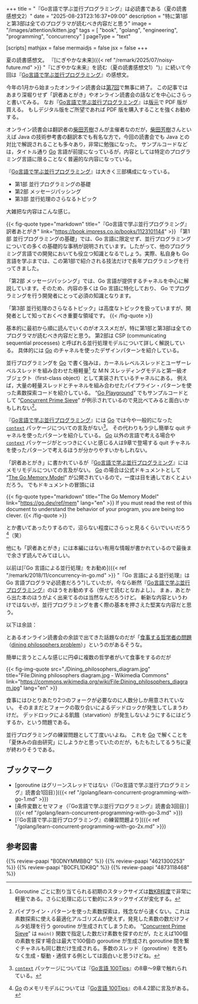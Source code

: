 +++
title = "『Go言語で学ぶ並行プログラミング』は必読書である（夏の読書感想文2）"
date =  "2025-08-23T23:16:37+09:00"
description = "特に第1部と第3部は全てのプログラマが読むべき内容だと思う"
image = "/images/attention/kitten.jpg"
tags = [ "book", "golang", "engineering", "programming", "concurrency" ]
pageType = "text"

[scripts]
  mathjax = false
  mermaidjs = false
  jsx = false
+++

夏の読書感想文。
『[にぎやかな未来]({{< ref "/remark/2025/07/noisy-future.md" >}} "『にぎやかな未来』を読む（夏の読書感想文1）")』に続いて今回は『[Go言語で学ぶ並行プログラミング]』の感想文。

今年の1月から始まったオンライン読書会は[第7回](https://technical-book-reading-2.connpass.com/event/363980/ "第7回『Go言語で学ぶ並行プログラミング』オンライン読書会 - connpass")で無事に終了。
この記事ではあまり深堀りせず「訳者あとがき」やオンライン読書会の話などを中心にさらっと書いてみる。
なお『[Go言語で学ぶ並行プログラミング]』は[版元][Go言語で学ぶ並行プログラミング]で PDF 版が買える。
もしデジタル版をご所望であれば PDF 版を購入することを強くお勧めする。

オンライン読書会は翻訳者の[柴田芳樹]さんが主催者なのだが，[柴田芳樹]さんといえば Java の技術参考書の翻訳本でも有名な方で，今回の読書会でも Java との対比で解説されることも多々あり，非常に勉強になった。
サンプルコードなどは，タイトル通り [Go] 言語が前提になっているが，内容としては特定のプログラミング言語に限ることなく普遍的な内容になっている。

『[Go言語で学ぶ並行プログラミング]』は大きく三部構成になっている。

- 第1部 並行プログラミングの基礎
- 第2部 メッセージパッシング
- 第3部 並行処理のさらなるトピック

大雑把な内容はこんな感じ。

{{< fig-quote type="markdown" title="『Go言語で学ぶ並行プログラミング』訳者あとがき" link="https://book.impress.co.jp/books/1123101144" >}}
「第1部 並行プログラミングの基礎」では、Go 言語に限定せず、並行プログラミングについての多くの基礎的な事柄が説明されています。したがって、他のプログラミング言語での開発においても役立つ知識となるでしょう。実際、私自身も Go 言語を学ぶまでは、この第1部で紹介される技法だけで長年プログラミングを行ってきました。

「第2部 メッセージパッシング」では、Go 言語が提供するチャネルを中心に解説しています。そのため、内容の多くは Go 言語に特化しており、 Go でプログラミングを行う開発者にとって必須の知識となります。

「第3部 並行処理のさらなるトピック」は高度なトピックを扱っていますが、開発者として知っておくべき重要な領域です。
{{< /fig-quote >}}

基本的に最初から順に読んでいくのがオススメだが，特に第1部と第3部は全てのプログラマが読むべき内容だと思う。
第2部は CSP (communicating sequential processes) と呼ばれる並行処理モデルについて詳しく解説している。
具体的には [Go] のチャネルを使ったデザインパターンを紹介している。

並行プログラミングを [Go] で書く強みは，カーネルレベルスレッドとユーザーレベルスレッドを組み合わせた極軽量[^g1] な M:N スレッディングモデルと第一級オブジェクト（first-class object）として実装されているチャネルにある。
例えば，大量の軽量スレッドとチャネルを組み合わせたパイプライン・パターンを使った素数探索コードを紹介している。
“[Go Playground](https://go.dev/play/ "Go Playground - The Go Programming Language")” でもサンプルコードとして “[Concurrent Prime Sieve](https://go.dev/play/p/iN6HCp_e91p)” が例示されているので見比べてみると面白いかもしれない[^cps1]。

[^g1]: Goroutine ごとに割り当てられる初期のスタックサイズは[数KB程度](https://go.dev/doc/faq#goroutines "Why goroutines instead of threads?")で非常に軽量である。さらに処理に応じて動的にスタックサイズが変化する。
[^cps1]: パイプライン・パターンを使った素数探索は，残念ながら速くない。これは素数探索に使える最適化アルゴリズムが使えず，発見した素数の数だけフィルタ処理を行う goroutine が生成されてしまうため。 “[Concurrent Prime Sieve](https://go.dev/play/p/iN6HCp_e91p)” は `main()` 関数で指定した数だけ素数を探すのだが，たとえば100個の素数を探す場合は最大で100個の goroutine が生成され goroutine 間を繋ぐチャネルも同じ数だけ生成される。多数のスレッド（goroutine）を苦もなく生成・駆動・通信する例としては面白いと思うけどね。

『[Go言語で学ぶ並行プログラミング]』には [Go] では今や一般的になった [`context`] パッケージについての言及がない[^ctx1]。
その代わりもう少し簡単な quit チャネルを使ったパターンを紹介している。
[Go] 以外の言語で考える場合や [`context`] パッケージがとっつきにくいと感じる人は9章で登場する quit チャネルを使ったパターンで考えるほうが分かりやすいかもしれない。

[^ctx1]: [`context`] パッケージについては『[Go言語 100Tips]』の8章〜9章で触れられている。

「訳者あとがき」に書かれているが『[Go言語で学ぶ並行プログラミング]』にはメモリモデルについての言及がない。
[Go] の場合は公式ドキュメントとして “[The Go Memory Model](https://go.dev/ref/mem "The Go Memory Model - The Go Programming Language")” が公開されているので，一度は目を通しておくとよいだろう。
でもドキュメントの冒頭には

{{< fig-quote type="markdown" title="The Go Memory Model" link="https://go.dev/ref/mem" lang="en" >}}
If you must read the rest of this document to understand the behavior of your program, you are being too clever.
{{< /fig-quote >}}

とか書いてあったりするので，沼らない程度にさらっと見るくらいでいいだろう[^mm1]（笑）

[^mm1]: [Go] のメモリモデルについては『[Go言語 100Tips]』の8.4.2節に言及がある。

他にも「訳者あとがき」には本編にはない有用な情報が書かれているので最後まで余さず読んでみてほしい。

以前は[『Go 言語による並行処理』をお勧め]({{< ref "/remark/2018/11/concurrency-in-go.md" >}} "『Go 言語による並行処理』は Go 言語プログラマ必読書だろう")していたが，今なら断然『[Go言語で学ぶ並行プログラミング]』のほうをお勧めする（併せて読むとなおよし）。
まぁ，あとから出た本のほうがよく出来てるのは当然なんだろうけど。
斬新な内容というわけではないが，並行プログラミングを書く際の基本を押さえた堅実な内容だと思う。

以下は余談：

とあるオンライン読書会の余談で出てきた話題なのだが「[食事する哲学者の問題](https://ja.wikipedia.org/wiki/%E9%A3%9F%E4%BA%8B%E3%81%99%E3%82%8B%E5%93%B2%E5%AD%A6%E8%80%85%E3%81%AE%E5%95%8F%E9%A1%8C "食事する哲学者の問題 - Wikipedia")（[dining philosophers problem](https://en.wikipedia.org/wiki/Dining_philosophers_problem "Dining philosophers problem - Wikipedia")）」というのがあるそうな。

簡単に言うとこんな感じに円卓に複数の哲学者がいて食事をするのだが

{{< fig-img-quote src="./Dining_philosophers_diagram.jpg" title="File:Dining philosophers diagram.jpg - Wikimedia Commons" link="https://commons.wikimedia.org/wiki/File:Dining_philosophers_diagram.jpg" lang="en" >}}

食事にはひとりあたり2つのフォークが必要なのに人数分しか用意されていない。
そのままだとフォークの取り合いによるデッドロックが発生してしまうわけだ。
デッドロックによる飢餓（starvation）が発生しないようにするにはどうするか，という問題である。

並行プログラミングの練習問題として丁度いいよね。
これを [Go] で解くことを「夏休みの自由研究」にしようかと思っていたのだが，もたもたしてるうちに夏が終わりそうである。

## ブックマーク

- [goroutine はグリーンスレッドではない（『Go言語で学ぶ並行プログラミング』読書会1回目）]({{< ref "/golang/learn-concurrent-programming-with-go-1.md" >}})
- [条件変数とセマフォ（『Go言語で学ぶ並行プログラミング』読書会3回目）]({{< ref "/golang/learn-concurrent-programming-with-go-3.md" >}})
- [『Go言語で学ぶ並行プログラミング』の練習問題より]({{< ref "/golang/learn-concurrent-programming-with-go-2x.md" >}})

[Go]: https://go.dev/
[Go言語で学ぶ並行プログラミング]: https://book.impress.co.jp/books/1123101144 "Go言語で学ぶ並行プログラミング　他言語にも適用できる原則とベストプラクティス - インプレスブックス"
[Go言語 100Tips]: https://book.impress.co.jp/books/1122101133 "Go言語 100Tips ありがちなミスを把握し、実装を最適化する - インプレスブックス"
[柴田芳樹]: https://note.com/yoshiki_shibata "柴田 芳樹｜note"
[`context`]: https://pkg.go.dev/context "context package - context - Go Packages"

## 参考図書

{{% review-paapi "B0DNYMMBBQ" %}} <!-- Go言語で学ぶ並行プログラミング -->
{{% review-paapi "4621300253" %}} <!-- プログラミング言語Go -->
{{% review-paapi "B0CFL1DK8Q" %}} <!-- Go言語 100Tips -->
{{% review-paapi "4873118468" %}} <!-- Go言語による並行処理 -->
